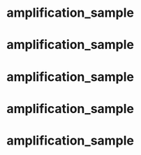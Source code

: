 # amplification_sample
# amplification_sample
# amplification_sample
# amplification_sample
# amplification_sample
